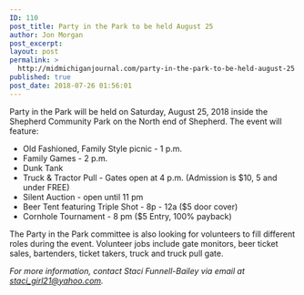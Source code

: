 ```yaml
---
ID: 110
post_title: Party in the Park to be held August 25
author: Jon Morgan
post_excerpt:
layout: post
permalink: >
  http://midmichiganjournal.com/party-in-the-park-to-be-held-august-25
published: true
post_date: 2018-07-26 01:56:01
---
```

Party in the Park will be held on Saturday, August 25, 2018 inside the Shepherd Community Park on the North end of Shepherd. The event will feature:
<ul>
 	<li>Old Fashioned, Family Style picnic - 1 p.m.</li>
 	<li>Family Games - 2 p.m.</li>
 	<li>Dunk Tank</li>
 	<li>Truck &amp; Tractor Pull - Gates open at 4 p.m. (Admission is $10, 5 and under FREE)</li>
 	<li>Silent Auction - open until 11 pm</li>
 	<li>Beer Tent featuring Triple Shot - 8p - 12a ($5 door cover)</li>
 	<li>Cornhole Tournament - 8 pm ($5 Entry, 100% payback)</li>
</ul>
The Party in the Park committee is also looking for volunteers to fill different roles during the event. Volunteer jobs include gate monitors, beer ticket sales, bartenders, ticket takers, truck and truck pull gate.

<i>For more information, contact Staci Funnell-Bailey via email at <a href="mailto:staci_girl21@yahoo.com">staci_girl21@yahoo.com</a>.</i>